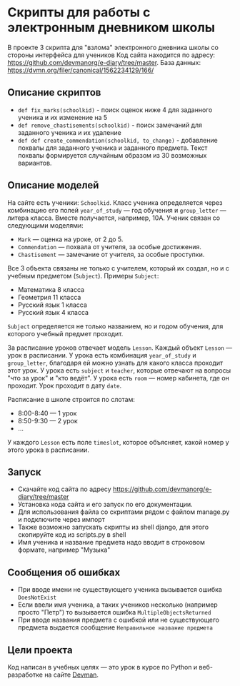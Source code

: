 # Скрипты для работы с электронным дневником школы

В проекте 3 скрипта для "взлома" электронного дневника школы со стороны интерфейса для учеников
Код сайта находится по адресу: https://github.com/devmanorg/e-diary/tree/master. База данных: https://dvmn.org/filer/canonical/1562234129/166/

## Описание скриптов

- `def fix_marks(schoolkid)` - поиск оценок ниже 4 для заданного ученика и их изменение на 5
- `def remove_chastisements(schoolkid)` - поиск замечаний для заданного ученика и их удаление
- `def def create_commendation(schoolkid, to_change)` - добавление похвалы для заданного ученика и заданного предмета. 
Текст похвалы формируется случайным образом из 30 возможных вариантов.


## Описание моделей

На сайте есть ученики: `Schoolkid`. Класс ученика определяется через комбинацию его полей `year_of_study` — год обучения и `group_letter` — литера класса. Вместе получается, например, 10А. Ученик связан со следующими моделями:

- `Mark` — оценка на уроке, от 2 до 5.
- `Commendation` — похвала от учителя, за особые достижения.
- `Chastisement` — замечание от учителя, за особые проступки.

Все 3 объекта связаны не только с учителем, который их создал, но и с учебным предметом (`Subject`). Примеры `Subject`:

- Математика 8 класса
- Геометрия 11 класса
- Русский язык 1 класса
- Русский язык 4 класса

`Subject` определяется не только названием, но и годом обучения, для которого учебный предмет проходит.

За расписание уроков отвечает модель `Lesson`. Каждый объект `Lesson` — урок в расписании. У урока есть комбинация `year_of_study` и `group_letter`, благодаря ей можно узнать для какого класса проходит этот урок. У урока есть `subject` и `teacher`, которые отвечают на вопросы "что за урок" и "кто ведёт". У урока есть `room` — номер кабинета, где он проходит. Урок проходит в дату `date`.

Расписание в школе строится по слотам:

- 8:00-8:40 — 1 урок
- 8:50-9:30 — 2 урок
- ...

У каждого `Lesson` есть поле `timeslot`, которое объясняет, какой номер у этого урока в расписании.

## Запуск

- Скачайте код сайта по адресу https://github.com/devmanorg/e-diary/tree/master
- Установка кода сайта и его запуск по его документации.
- Для использования файла со скриптами рядом с файлом manage.py и подключите через импорт
- Также возможно запускать скрипты из shell django, для этого скопируйте код из scripts.py
в shell
- Имя ученика и название предмета надо вводит в строковом формате, например "Музыка"

## Сообщения об ошибках

- При вводе имени не существующего ученика вызывается ошибка `DoesNotExist` 
- Если ввели имя ученика, а таких учеников несколько (например просто "Петр") то вызывается ошибка `MultipleObjectsReturned` 
- При вводе названия предмета с ошибкой или не существующего предмета выдается сообщение `Неправильное название предмета`

## Цели проекта

Код написан в учебных целях — это урок в курсе по Python и веб-разработке на сайте [Devman](https://dvmn.org).
